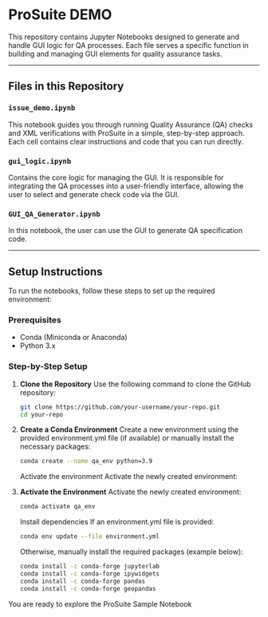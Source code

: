 # ProSuite DEMO

This repository contains Jupyter Notebooks designed to generate and handle GUI logic for QA processes. Each file serves a specific function in building and managing GUI elements for quality assurance tasks.

---

## Files in this Repository

### `issue_demo.ipynb`
This notebook guides you through running Quality Assurance (QA) checks and XML verifications with ProSuite in a simple, step-by-step approach. Each cell contains clear instructions and code that you can run directly.

### `gui_logic.ipynb`
Contains the core logic for managing the GUI. It is responsible for integrating the QA processes into a user-friendly interface, allowing the user to select and generate check code via the GUI.

### `GUI_QA_Generator.ipynb`
In this notebook, the user can use the GUI to generate QA specification code.

---

## Setup Instructions

To run the notebooks, follow these steps to set up the required environment:

### Prerequisites
- Conda (Miniconda or Anaconda)
- Python 3.x

### Step-by-Step Setup

1. **Clone the Repository**
   Use the following command to clone the GitHub repository:
   ```bash
   git clone https://github.com/your-username/your-repo.git
   cd your-repo
   ```
2. **Create a Conda Environment**
    Create a new environment using the provided environment.yml file (if available) or manually install the necessary packages:
    ```bash
    conda create --name qa_env python=3.9
    ```
    Activate the environment
    Activate the newly created environment:

3. **Activate the Environment** 
    Activate the newly created environment:
    ```bash
    conda activate qa_env
    ```
    Install dependencies
    If an environment.yml file is provided:
    ```bash
    conda env update --file environment.yml
    ```
    Otherwise, manually install the required packages (example below):

    ```bash
    conda install -c conda-forge jupyterlab
    conda install -c conda-forge ipywidgets
    conda install -c conda-forge pandas
    conda install -c conda-forge geopandas
    ```
You are ready to explore the ProSuite Sample Notebook
